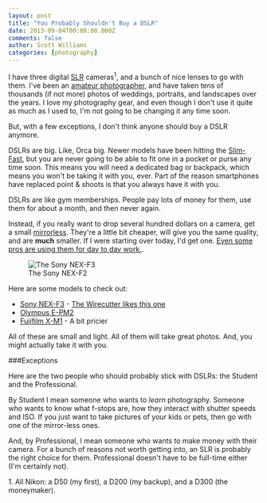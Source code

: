 ```yaml
---
layout: post
title: "You Probably Shouldn't Buy a DSLR"
date: 2013-09-04T00:00:00.000Z
comments: false
author: Scott Williams
categories: [photography]
---
```

I have three digital <a href="http://en.wikipedia.org/wiki/Single-lens_reflex_camera">SLR</a> cameras<sup>1</sup>, and a bunch of nice lenses to go with them. I've been an <a href="http://swilliamsphoto.com">amateur photographer</a>, and have taken tens of thousands (if not more) photos of weddings, portraits, and landscapes over the years. I love my photography gear, and even though I don't use it quite as much as I used to, I'm not going to be changing it any time soon.

But, with a few exceptions, I don't think anyone should buy a DSLR anymore.

DSLRs are big. Like, Orca big. Newer models have been hitting the <a href="http://www.youtube.com/watch?v=zXqOZ1JkFFE">Slim-Fast</a>, but you are never going to be able to fit one in a pocket or purse any time soon. This means you will need a dedicated bag or backpack, which means you won't be taking it with you, ever. Part of the reason smartphones have replaced point &amp; shoots is that you always have it with you.

DSLRs are like gym memberships. People pay lots of money for them, use them for about a month, and then never again.

Instead, if you really want to drop several hundred dollars on a camera, get a small <a href="http://en.wikipedia.org/wiki/Mirrorless_interchangeable-lens_camera">mirrorless</a>. They're a little bit cheaper, will give you the same quality, and are <strong>much</strong> smaller. If I were starting over today, I'd get one. <a href="http://zackarias.com/for-photographers/gear-gadgets/fuji-x100s-follow-up-review-life-without-dslrs/">Even some pros are using them for day to day work.</a>.

<figure>
    <img alt="The Sony NEX-F3" src="/images/assets/NEXF3KB.png">
    <figcaption>The Sony NEX-F2</figcaption>
</figure>

Here are some models to check out:

 * <a href="http://www.amazon.com/exec/obidos/ASIN/B00836H2BI/thepetzoo-20">Sony NEX-F3</a> - <a href="http://thewirecutter.com/reviews/the-sony-nex-f3-is-our-favorite-affordable-mirrorless-camera-so-far/">The Wirecutter likes this one</a>
 * <a href="http://www.amazon.com/gp/product/B0096WDAIM/ref=as_li_ss_tl?ie=UTF8&amp;camp=1789&amp;creative=390957&amp;creativeASIN=B0096WDAIM&amp;linkCode=as2&amp;tag=thepetzoo-20">Olympus E-PM2</a>
 * <a href="http://www.amazon.com/gp/product/B00DCM0E5Y/ref=as_li_ss_tl?ie=UTF8&amp;camp=1789&amp;creative=390957&amp;creativeASIN=B00DCM0E5Y&amp;linkCode=as2&amp;tag=thepetzoo-20">Fujifilm X-M1</a> - A bit pricier

All of these are small and light. All of them will take great photos. And, you might actually take it with you.

###Exceptions

Here are the two people who should probably stick with DSLRs: the Student and the Professional. 

By Student I mean someone who wants to *learn* photography. Someone who wants to know what f-stops are, how they interact with shutter speeds and ISO. If you just want to take pictures of your kids or pets, then go with one of the mirror-less ones.

And, by Professional, I mean someone who wants to make money with their camera. For a bunch of reasons not worth getting into, an SLR is probably the right choice for them. Professional doesn't have to be full-time either (I'm certainly not).

<div class="footnotes">
1. All Nikon: a D50 (my first), a D200 (my backup), and a D300 (the moneymaker).
</div>
